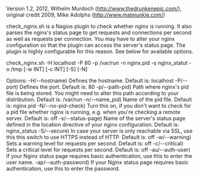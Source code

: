 Version 1.2, 2012, Wilhelm Murdoch (http://www.thedrunkenepic.com/), original credit 2009, Mike Adolphs (http://www.matejunkie.com/)

check_nginx.sh is a Nagios plugin to check whether nginx is running.
It also parses the nginx's status page to get requests and
connections per second as well as requests per connection. You
may have to alter your nginx configuration so that the plugin
can access the server's status page.
The plugin is highly configurable for this reason. See below for
available options.

check_nginx.sh -H localhost -P 80 -p /var/run -n nginx.pid 
  -s nginx_statut -o /tmp [-w INT] [-c INT] [-S] [-N]

Options:
  -H/--hostname)
     Defines the hostname. Default is: localhost
  -P/--port)
     Defines the port. Default is: 80
  -p/--path-pid)
     Path where nginx's pid file is being stored. You might need
     to alter this path according to your distribution. Default
     is: /var/run
  -n/--name_pid)
     Name of the pid file. Default is: nginx.pid
  -N/--no-pid-check)
     Turn this on, if you don't want to check for a pid file
     whether nginx is running, e.g. when you're checking a
     remote server. Default is: off
  -s/--status-page)
     Name of the server's status page defined in the location
     directive of your nginx configuration. Default is:
     nginx_status
  -S/--secure)
     In case your server is only reachable via SSL, use this
     this switch to use HTTPS instead of HTTP. Default is: off
  -w/--warning)
     Sets a warning level for requests per second. Default is: off
  -c/--critical)
     Sets a critical level for requests per second. Default is:
     off
  -au/--auth-user)
     If your Nginx status page requires basic authentication,
     use this to enter the user name.
  -ap/--auth-password)
     If your Nginx status page requires basic authentication,
     use this to enter the password.
